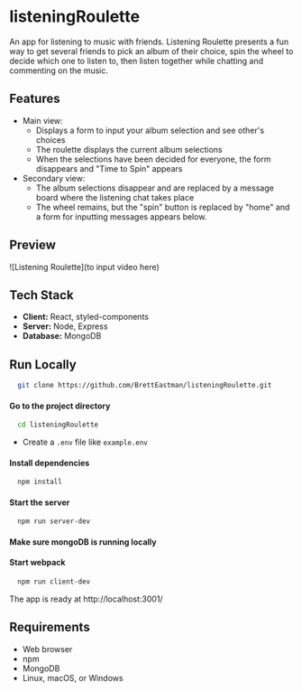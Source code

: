 # listeningRoulette
An app for listening to music with friends. Listening Roulette presents a fun way to get several friends to pick an album of their choice, spin the wheel to decide which one to listen to, then listen together while chatting and commenting on the music.

## Features
* Main view:
  * Displays a form to input your album selection and see other's choices
  * The roulette displays the current album selections
  * When the selections have been decided for everyone, the form disappears and "Time to Spin" appears
* Secondary view:
  * The album selections disappear and are replaced by a message board where the listening chat takes place
  * The wheel remains, but the "spin" button is replaced by "home" and a form for inputting messages appears below.

## Preview
![Listening Roulette](to input video here)

## Tech Stack
* **Client:** React, styled-components
* **Server:** Node, Express
* **Database:** MongoDB

## Run Locally
```bash
  git clone https://github.com/BrettEastman/listeningRoulette.git
```

#### Go to the project directory
```bash
  cd listeningRoulette
```
- Create a `.env` file like `example.env`

#### Install dependencies
```bash
  npm install
```

#### Start the server
```bash
  npm run server-dev
```

#### Make sure mongoDB is running locally

#### Start webpack
```bash
  npm run client-dev
```
The app is ready at http://localhost:3001/

## Requirements
* Web browser
* npm
* MongoDB
* Linux, macOS, or Windows
